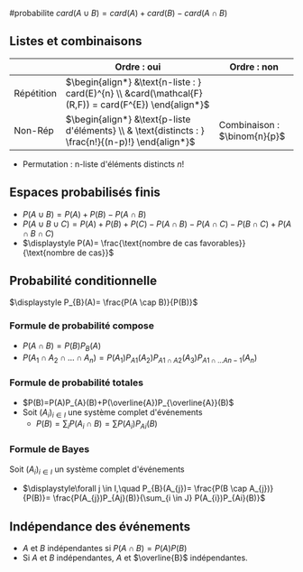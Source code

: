 #probabilite 
$card(A \cup B) = card(A)+card(B)-card(A \cap B)$ 
## Listes et combinaisons

|            | Ordre : oui                                                                                             | Ordre : non                     |
| ---------- | ------------------------------------------------------------------------------------------------------- | ------------------------------- |
| Répétition | $\begin{align*} &\text{n-liste :  } card(E)^{n} \\ &card(\mathcal{F}(R,F)) = card(F^{E})  \end{align*}$ |                                 |
| Non-Rép    | $\begin{align*} &\text{p-liste d'éléments} \\ & \text{distincts :  } \frac{n!}{(n-p)!} \end{align*}$    | Combinaison : $\binom{n}{p}$ | 
- Permutation : n-liste d'éléments distincts $n!$ 

## Espaces probabilisés finis 
- $P(A \cup B) = P(A)+ P(B)- P(A \cap B)$ 
- $P(A \cup B \cup C) = P(A)+P(B)+P(C)-P(A \cap B)-P(A \cap C)-P(B \cap C) + P(A \cap B \cap C)$    
- $\displaystyle P(A)= \frac{\text{nombre de cas favorables}}{\text{nombre de cas}}$ 

## Probabilité conditionnelle
$\displaystyle P_{B}(A)= \frac{P(A \cap B)}{P(B)}$ 
### Formule de probabilité compose 
- $P(A \cap B)=P(B)P_{B}(A)$ 
- $P(A_{1} \cap A_{2} \cap \ldots \cap A_{n})= P(A_{1}) P_{A1}(A_{2})P_{A1\cap A2}(A_{3})P_{A1\cap \ldots An-1}(A_{n})$
### Formule de probabilité totales 
- $P(B)=P(A)P_{A}(B)+P(\overline{A})P_{\overline{A}}(B)$ 
- Soit $(A_{i})_{i \in I}$  une système complet d'événements 
	- $\displaystyle P(B)=\sum_{i} P(A_{i}\cap B)= \sum P(A_{i})P_{Ai}(B)$ 
### Formule de Bayes 
Soit $(A_{i})_{i \in I}$ un système complet d'événements
- $\displaystyle\forall j \in I,\quad P_{B}(A_{j})= \frac{P(B \cap A_{j})}{P(B)}= \frac{P(A_{j})P_{Aj}(B)}{\sum_{i \in J} P(A_{i})P_{Ai}(B)}$ 

## Indépendance des événements 
- $A$ et $B$ indépendantes si $P(A \cap B)=P(A)P(B)$ 
- Si $A$ et $B$ indépendantes, $A$ et $\overline{B}$ indépendantes.  